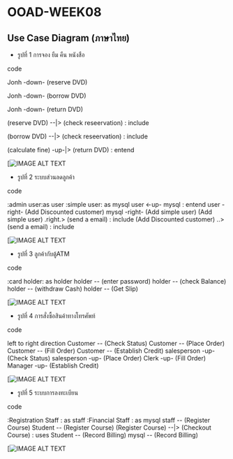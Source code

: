 # OOAD-WEEK08

## Use Case Diagram (ภาษาไทย)
* รูปที่ 1 การจอง ยืม คืน หนังสือ

code

Jonh -down- (reserve DVD)

Jonh -down- (borrow DVD)

Jonh -down- (return DVD)

(reserve DVD) --|> (check reseervation) : include

(borrow DVD) --|> (check reseervation) : include

(calculate fine) -up-|> (return DVD) : entend

[![IMAGE ALT TEXT](http://www.plantuml.com/plantuml/img/ZOux3eCm44HxJZ4b55m0HLHK722zMGPXOQsbZPqq73uWX0Ifqhxvzd5Mr3LAuuls9hfdLnNzIOTe5Zy_4CQKJGzw2sxosgAKcRBW45poKIiqW5S9UMHnBVqlS1t4Ozq_Y0kIWql4v9MxdPgeunS0)

* รูปที่ 2 ระบบส่วนลดลูกค้า

code

:admin user:as user
:simple user: as mysql
user <-up- mysql : entend
user -right- (Add Discounted customer)
mysql -right- (Add simple user)
(Add simple user) .right.> (send a email) : include
(Add Discounted customer) ..> (send a email) : include

[![IMAGE ALT TEXT](http://www.plantuml.com/plantuml/img/VOwn2iCm34HtVSMDoU1yW8T0eJzYB0q2oschUEZVrpYq15gw7E9Et3kAhdOhWkRoG4HosDFlXOOY14mNPfoUPlfoi2mh9fVAI11BMkPUfJMNna8niMaz0SP5GqDO3rvFfEwzuUqVtAjwtbeF6Bdvljc7_olvk-C5) 

* รูปที่ 3 ลูกค้ากับตู้ATM

code

:card holder: as holder
holder -- (enter password)
holder -- (check Balance)
holder -- (withdraw Cash)
holder -- (Get Slip)

[![IMAGE ALT TEXT](http://www.plantuml.com/plantuml/img/iqfEB4fHoCZFIKajKh1II2o6ihcWGhgw2XgfUIL0La5YSN5vVb6A9h9KSaPgShQ2Ks9EObvoAefCUMP9HafHOhc2Ss9n1egCUsg9Gd1EPe4c0000) 

* รูปที่ 4 การสั่งซื้อสินค้าทางโทรศัพท์ 

code

left to right direction
Customer -- (Check Status)
Customer -- (Place Order)
Customer -- (Fill Order)
Customer -- (Establish Credit)
salesperson -up- (Check Status)
salesperson -up- (Place Order)
Clerk -up- (Fill Order)
Manager -up- (Establish Credit)

[![IMAGE ALT TEXT](http://www.plantuml.com/plantuml/img/RSqn3i8m38NXFQVmI8UU8e8DWSG9J68QgoP1jdl_aWbAMT_tf5_euU0DbAVYa5afERSQucBUdgG0umY7L2ZDS7FqnOQFTReA9eABPj8VER78NpYQurtO2aIbp3w4RQ2V38NiHMgjGjX4zleLwXY5T7xFkqp7CrQSI5S0)

* รูปที่ 5 ระบบการลงทะเบียน

code

:Registration Staff : as staff
:Financial Staff : as mysql
staff -- (Register Course)
Student -- (Register Course)
(Register Course) --|> (Checkout Course) : uses
Student -- (Record Billing)
mysql -- (Record Billing)

[![IMAGE ALT TEXT](http://www.plantuml.com/plantuml/img/ROyn2iCm34Ltd-AFoP0BUEZGG0yGdy0uIYfgPB3ahOTlcq19QHOX_d_YeM1j9Z4C0pfCjB8QLOobLQNUXKCxKIfrnfLpPbbxvt5ZYP8uPWIBo-8H5VhPt3PFh_ubR-nvGJVUAJrAis_iqPJK-PslqRZ8Bi9cEkRk1phzvGK0)
 

